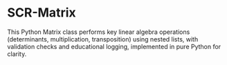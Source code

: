 # SCR-Matrix
This Python Matrix class performs key linear algebra operations (determinants, multiplication, transposition) using nested lists, with validation checks and educational logging, implemented in pure Python for clarity.
